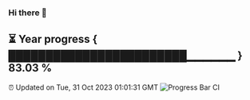 ### Hi there 👋
⏳ Year progress { ████████████████████████▁▁▁▁▁▁ } 83.03 %
---
⏰ Updated on Tue, 31 Oct 2023 01:01:31 GMT
![Progress Bar CI](https://github.com/liununu/liununu/workflows/Progress%20Bar%20CI/badge.svg)
